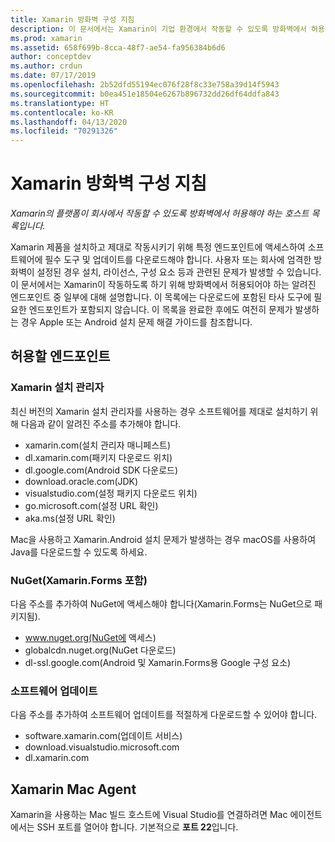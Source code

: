 ```yaml
---
title: Xamarin 방화벽 구성 지침
description: 이 문서에서는 Xamarin이 기업 환경에서 작동할 수 있도록 방화벽에서 허용해야 하는 호스트의 목록을 제공합니다.
ms.prod: xamarin
ms.assetid: 658f699b-8cca-48f7-ae54-fa956384b6d6
author: conceptdev
ms.author: crdun
ms.date: 07/17/2019
ms.openlocfilehash: 2b52dfd55194ec076f28f8c33e758a39d14f5943
ms.sourcegitcommit: b0ea451e18504e6267b896732dd26df64ddfa843
ms.translationtype: HT
ms.contentlocale: ko-KR
ms.lasthandoff: 04/13/2020
ms.locfileid: "70291326"
---
```

# <a name="xamarin-firewall-configuration-instructions"></a>Xamarin 방화벽 구성 지침

_Xamarin의 플랫폼이 회사에서 작동할 수 있도록 방화벽에서 허용해야 하는 호스트 목록입니다._

Xamarin 제품을 설치하고 제대로 작동시키기 위해 특정 엔드포인트에 액세스하여 소프트웨어에 필수 도구 및 업데이트를 다운로드해야 합니다. 사용자 또는 회사에 엄격한 방화벽이 설정된 경우 설치, 라이선스, 구성 요소 등과 관련된 문제가 발생할 수 있습니다. 이 문서에서는 Xamarin이 작동하도록 하기 위해 방화벽에서 허용되어야 하는 알려진 엔드포인트 중 일부에 대해 설명합니다. 이 목록에는 다운로드에 포함된 타사 도구에 필요한 엔드포인트가 포함되지 않습니다. 이 목록을 완료한 후에도 여전히 문제가 발생하는 경우 Apple 또는 Android 설치 문제 해결 가이드를 참조합니다.

## <a name="endpoints-to-allow"></a>허용할 엔드포인트

### <a name="xamarin-installer"></a>Xamarin 설치 관리자

최신 버전의 Xamarin 설치 관리자를 사용하는 경우 소프트웨어를 제대로 설치하기 위해 다음과 같이 알려진 주소를 추가해야 합니다.

- xamarin.com(설치 관리자 매니페스트)
- dl.xamarin.com(패키지 다운로드 위치)
- dl.google.com(Android SDK 다운로드)
- download.oracle.com(JDK)
- visualstudio.com(설정 패키지 다운로드 위치)
- go.microsoft.com(설정 URL 확인)
- aka.ms(설정 URL 확인)

Mac을 사용하고 Xamarin.Android 설치 문제가 발생하는 경우 macOS를 사용하여 Java를 다운로드할 수 있도록 하세요.

### <a name="nuget-including-xamarinforms"></a>NuGet(Xamarin.Forms 포함)

다음 주소를 추가하여 NuGet에 액세스해야 합니다(Xamarin.Forms는 NuGet으로 패키지됨).

- www.nuget.org(NuGet에 액세스)
- globalcdn.nuget.org(NuGet 다운로드)
- dl-ssl.google.com(Android 및 Xamarin.Forms용 Google 구성 요소)

### <a name="software-updates"></a>소프트웨어 업데이트

다음 주소를 추가하여 소프트웨어 업데이트를 적절하게 다운로드할 수 있어야 합니다.

- software.xamarin.com(업데이트 서비스)
- download.visualstudio.microsoft.com
- dl.xamarin.com

## <a name="xamarin-mac-agent"></a>Xamarin Mac Agent

Xamarin을 사용하는 Mac 빌드 호스트에 Visual Studio를 연결하려면 Mac 에이전트에서는 SSH 포트를 열어야 합니다. 기본적으로 **포트 22**입니다.
